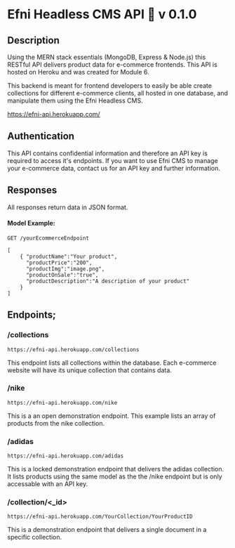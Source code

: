 # Efni Headless CMS API :rocket: v 0.1.0


## Description

Using the MERN stack essentials (MongoDB, Express & Node.js) this RESTful API delivers product data for e-commerce frontends. This API is hosted on Heroku and was created for Module 6.

This backend is meant for frontend developers to easily be able create collections for different e-commerce clients, all hosted in one database, and manipulate them using the Efni Headless CMS.

https://efni-api.herokuapp.com/


## Authentication

This API contains confidential information and therefore an API key is required to access it's endpoints. If you want to use Efni CMS to manage your e-commerce data, contact us for an API key and further information.


## Responses
All responses return data in JSON format.


#### Model Example:
```
GET /yourEcommerceEndpoint
```

```
[
    { "productName":"Your product",
      "productPrice":"200",
      "productImg":"image.png",
      "productOnSale":"true",
      "productDescription":"A description of your product"
    }
]
```

## Endpoints;




### /collections

```
https://efni-api.herokuapp.com/collections
```

This endpoint lists all collections within the database. Each e-commerce website will have its unique collection that contains data. 

### /nike

```
https://efni-api.herokuapp.com/nike
```

This is a an open demonstration endpoint. This example lists an array of products from the nike collection.

### /adidas

```
https://efni-api.herokuapp.com/adidas
```

This is a locked demonstration endpoint that delivers the adidas collection. It lists products using the same model as the the /nike endpoint but is only accessable with an API key.


### /collection/<_id>

```
https://efni-api.herokuapp.com/YourCollection/YourProductID
```

This is a demonstration endpoint that delivers a single document in a specific collection.


#
